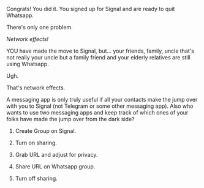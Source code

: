 Congrats! You did it. You signed up for Signal and are ready to quit Whatsapp.

There's only one problem.

*Network effects!*

YOU have made the move to Signal, but... your friends, family, uncle that's not really your uncle but a family friend and your elderly relatives are still using Whatsapp. 

Ugh.

That's network effects.

A messaging app is only truly useful if all your contacts make the jump over with you to Signal (not Telegram or some other messaging app). Also who wants to use two messaging apps and keep track of which ones of your folks have made the jump over from the dark side?

1. Create Group on Signal.

2. Turn on sharing.

3. Grab URL and adjust for privacy.

3. Share URL on Whatsapp group. 

4. Turn off sharing. 

